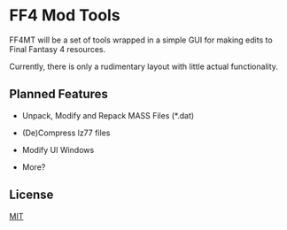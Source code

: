 # FF4 Mod Tools

   FF4MT will be a set of tools wrapped in a simple GUI for making edits to Final Fantasy 4 resources.

   Currently, there is only a rudimentary layout with little actual functionality.

## Planned Features

- Unpack, Modify and Repack MASS Files (*.dat)
- (De)Compress lz77 files
- Modify UI Windows

- More?

## License

[MIT](LICENSE)